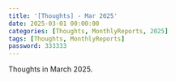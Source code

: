 ```yaml
---
title: '[Thoughts] - Mar 2025' 
date: 2025-03-01 00:00:00
categories: [Thoughts, MonthlyReports, 2025]
tags: [Thoughts, MonthlyReports]
password: 333333
---
```


Thoughts in March 2025.

<!--more-->